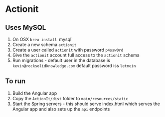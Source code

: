 # Actionit

## Uses MySQL

1. On OSX `brew install `mysql`
1. Create a new schema `actionit`
1. Create a user called `actionit` with password `p4ssw0rd`
1. Give the `actionit` account full access to the `actionit` schema
1. Run migrations - default user in the database is `kevin@rocksolidknowledge.com` default password iss `letmein`

## To run
1. Build the Angular app
1. Copy the `ActionIt/dist` folder to `main/resources/static`
1. Start the Spring servers - this should serve index.html which serves the Angular app and also sets up the `api` endpoints
